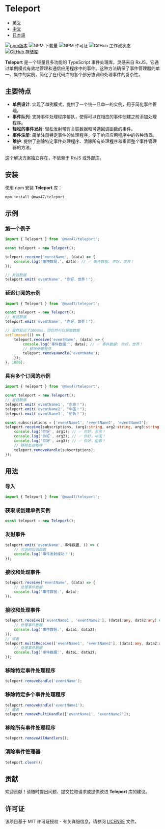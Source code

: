 # Teleport

- [英文](README.md)
- [中文](README-zh.md)
- [日本語](README-ja.md)

[![npm版本](https://badge.fury.io/js/@mwx47%2Fteleport.svg)](https://badge.fury.io/js/@mwx47%2Fteleport)
![NPM 下载量](https://img.shields.io/npm/dw/@mwx47/teleport)
![NPM 许可证](https://img.shields.io/npm/l/@mwx47/teleport)
![GitHub 工作流状态](https://github.com/weixiangmeng521/teleport/actions/workflows/master.yml/badge.svg)
[![GitHub 存储库](https://img.shields.io/badge/GitHub-Repo-blue.svg)](https://github.com/weixiangmeng521/teleport)

**Teleport** 是一个轻量且多功能的 TypeScript 事件处理库，灵感来自 RxJS。它通过单例模式有效地管理和通信应用程序中的事件。这种方法确保了事件管理器的单一、集中的实例，简化了在代码库的各个部分协调和处理事件的复杂性。

## 主要特点

- **单例设计**: 实现了单例模式，提供了一个统一且单一的实例，用于简化事件管理。
- **事件队列**: 支持事件处理程序排队，使得可以在相应的事件创建之前添加处理程序。
- **轻松的事件发射**: 轻松发射带有关联数据和可选回调函数的事件。
- **事件注册**: 简单注册特定事件的处理程序，便于响应应用程序中的各种场景。
- **维护**: 提供了删除特定事件处理程序、清除所有处理程序和重置整个事件管理器的方法。

这个解决方案独立存在，不依赖于 RxJS 或外部库。

## 安装

使用 npm 安装 **Teleport** 库：

```bash
npm install @mwx47/teleport
```

## 示例

### 第一个例子
```typescript
import { Teleport } from '@mwx47/teleport';

const teleport = new Teleport();

teleport.receive('eventName', (data) => {
    console.log('事件数据:', data); // ✅ 事件数据: 你好，世界！
});

// 发送数据
teleport.emit('eventName', "你好，世界！");
```

### 延迟订阅的示例
```typescript
import { Teleport } from '@mwx47/teleport';

const teleport = new Teleport();
// 发送数据
teleport.emit('eventName', "你好，世界！");

// 虽然延迟了1000ms，但仍然可以获取数据
setTimeout(() => {
    teleport.receive('eventName', (data) => {
        console.log('事件数据:', data); // ✅ 事件数据: 你好，世界！ 
        // 移除处理程序
        teleport.removeHandle('eventName');
    });
}, 1000);
```

### 具有多个订阅的示例
```typescript
import { Teleport } from '@mwx47/teleport';

const teleport = new Teleport();
// 发送数据
teleport.emit('eventName1', "东京！");
teleport.emit('eventName2', "中国！");
teleport.emit('eventName3', "伦敦！");

const subscriptions = ['eventName1', 'eventName2', 'eventName3'];
teleport.receive(subscriptions, (arg1:string, arg2:string, arg3:string) => {
    console.log('你好', arg1); // ✅ 你好，东京！
    console.log('你好', arg2); // ✅ 你好，中国！
    console.log('你好', arg3); // ✅ 你好，伦敦！
    // 移除处理程序
    teleport.removeHandle(subscriptions);
});
```

## 用法

### 导入

```typescript
import { Teleport } from '@mwx47/teleport';
```

### 获取或创建单例实例

```typescript
const teleport = new Teleport();
```

### 发射事件

```typescript
teleport.emit('eventName', 事件数据, () => {
    // 可选的回调函数
    console.log('事件发射成功！');
});
```

### 接收和处理事件

```typescript
teleport.receive('eventName', (data) => {
    // 处理事件数据
    console.log('事件数据:', data);
});
```

### 接收和处理事件

```typescript
teleport.receive(['eventName1', 'eventName2'], (data1:any, data2:any) => {
    // 处理事件数据
    console.log('事件数据:', data1, data2);
});
// 或者
teleport.multiReceive(['eventName1', 'eventName2'], (data1:any, data2:any) => {
    // 处理事件数据
    console.log('事件数据:', data1, data2);
});
```

### 移除特定事件处理程序

```typescript
teleport.removeHandle('eventName');
```

### 移除特定多个事件处理程序

```typescript
teleport.removeHandle('eventName1');
// 或者
teleport.removeMultiHandle(['eventName1', 'eventName2']);
```

### 移除所有事件处理程序

```typescript
teleport.removeAllHandlers();
```

### 清除事件管理器

```typescript
teleport.clear();
```

## 贡献

欢迎贡献！请随时提出问题、提交拉取请求或提供改进 **Teleport** 库的建议。

## 许可证

该项目基于 MIT 许可证授权 - 有关详细信息，请参阅 [LICENSE](LICENSE) 文件。